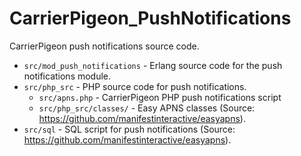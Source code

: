 CarrierPigeon_PushNotifications
===============================


CarrierPigeon push notifications source code.

- `src/mod_push_notifications` - Erlang source code for the push notifications module.
- `src/php_src` - PHP source code for push notifications.
  - `src/apns.php` - CarrierPigeon PHP push notifications script 
  - `src/php_src/classes/` - Easy APNS classes (Source: https://github.com/manifestinteractive/easyapns).
- `src/sql` - SQL script for push notifications (Source: https://github.com/manifestinteractive/easyapns).
